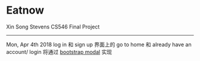 # Eatnow

Xin Song
Stevens CS546 Final Project

---
<string>Mon, Apr 4th 2018</strong>
log in 和 sign up 界面上的 go to home 和 already have an account/ login 
将通过 [bootstrap modal](https://getbootstrap.com/docs/4.1/components/modal/) 实现 